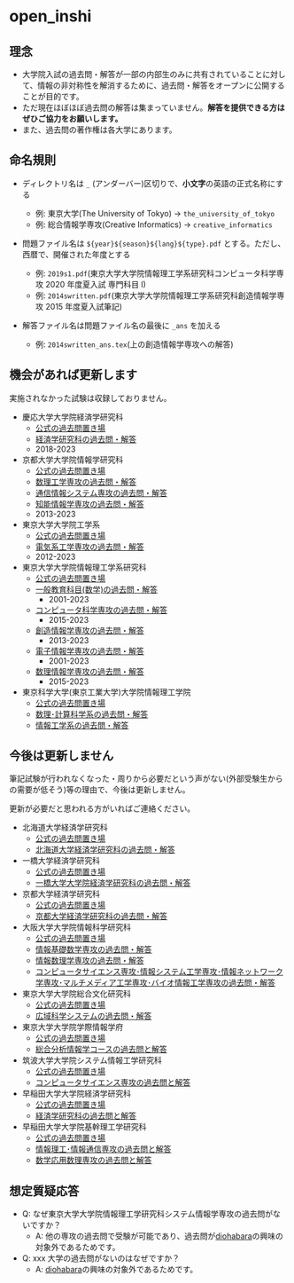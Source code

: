 # open_inshi

## 理念

- 大学院入試の過去問・解答が一部の内部生のみに共有されていることに対して、情報の非対称性を解消するために、過去問・解答をオープンに公開することが目的です。
- ただ現在ほぼほぼ過去問の解答は集まっていません。**解答を提供できる方はぜひご協力をお願いします。**
- また、過去問の著作権は各大学にあります。

## 命名規則

- ディレクトリ名は `_` (アンダーバー)区切りで、**小文字**の英語の正式名称にする

  - 例: 東京大学(The University of Tokyo) → `the_university_of_tokyo`
  - 例: 総合情報学専攻(Creative Informatics) → `creative_informatics`

- 問題ファイル名は `${year}${season}${lang}${type}.pdf` とする。ただし、西暦で、開催された年度とする

  - 例: `2019s1.pdf`(東京大学大学院情報理工学系研究科コンピュータ科学専攻 2020 年度夏入試 専門科目 I)
  - 例: `2014swritten.pdf`(東京大学大学院情報理工学系研究科創造情報学専攻 2015 年度夏入試筆記)

- 解答ファイル名は問題ファイル名の最後に `_ans` を加える
  - 例: `2014swritten_ans.tex`(上の創造情報学専攻への解答)

## 機会があれば更新します

実施されなかった試験は収録しておりません。

- 慶応大学大学院経済学研究科
  - [公式の過去問置き場](https://www.keio.ac.jp/ja/grad-admissions/masters/past-exams/)
  - [経済学研究科の過去問・解答](./keio_university/graduate_school_of_economics/)
  - 2018-2023
- 京都大学大学院情報学研究科
  - [公式の過去問置き場](https://www.i.kyoto-u.ac.jp/admission/guide.html)
  - [数理工学専攻の過去問・解答](./kyoto_university/graduate_school_of_informatics/department_of_applied_mathematics_and_physics/)
  - [通信情報システム専攻の過去問・解答](./kyoto_university/graduate_school_of_informatics/department_of_communications_and_information_engineering/)
  - [知能情報学専攻の過去問・解答](./kyoto_university/graduate_school_of_informatics/department_of_intelligence_science_and_technology/)
  - 2013-2023
- 東京大学大学院工学系
  - [公式の過去問置き場](https://www.eeis.t.u-tokyo.ac.jp/education/subject.html)
  - [電気系工学専攻の過去問・解答](./the_university_of_tokyo/graduate_school_of_engineering/eeis)
  - 2012-2023
- 東京大学大学院情報理工学系研究科
  - [公式の過去問置き場](https://www.i.u-tokyo.ac.jp/edu/entra/examarchive.shtml)
  - [一般教育科目(数学)の過去問・解答](./the_university_of_tokyo/graduate_school_of_information_science_and_technology/math)
    - 2001-2023
  - [コンピュータ科学専攻の過去問・解答](./the_university_of_tokyo/graduate_school_of_information_science_and_technology/computer_science)
    - 2015-2023
  - [創造情報学専攻の過去問・解答](./the_university_of_tokyo/graduate_school_of_information_science_and_technology/creative_informatics)
    - 2013-2023
  - [電子情報学専攻の過去問・解答](./the_university_of_tokyo/graduate_school_of_information_science_and_technology/information_and_communication_engineering)
    - 2001-2023
  - [数理情報学専攻の過去問・解答](./the_university_of_tokyo/graduate_school_of_information_science_and_technology/mathematical_informatics)
    - 2015-2023
- 東京科学大学(東京工業大学)大学院情報理工学院
  - [公式の過去問置き場](https://www.titech.ac.jp/graduate_school/admissions/past_exam_papers.html)
  - [数理･計算科学系の過去問・解答](./tokyo_institute_of_technology/graduate_school_of_information_science_and_engineering/department_of_mathematical_and_computing_science)
  - [情報工学系の過去問・解答](./tokyo_institute_of_technology/graduate_school_of_information_science_and_engineering/department_of_computer_science)

## 今後は更新しません

筆記試験が行われなくなった・周りから必要だという声がない(外部受験生からの需要が低そう)等の理由で、今後は更新しません。

更新が必要だと思われる方がいればご連絡ください。

- 北海道大学経済学研究科
  - [公式の過去問置き場](https://www.econ.hokudai.ac.jp/e_exam/daigakuin/pqc/)
  - [北海道大学経済学研究科の過去問・解答](./hokkaido_university/graduate_school_of_economics_and_business)
- 一橋大学経済学研究科
  - [公式の過去問置き場](https://www.econ.hit-u.ac.jp/jpn/page/examinee/graduate_admissions/past_exam.html)
  - [一橋大学大学院経済学研究科の過去問・解答](./hitotsubashi_university/graduate_school_of_economics)
- 京都大学経済学研究科
  - [公式の過去問置き場](https://www.econ.kyoto-u.ac.jp/top/in-kakomon/)
  - [京都大学経済学研究科の過去問・解答](./kyoto_university/graduate_school_of_economics)
- 大阪大学大学院情報科学研究科
  - [公式の過去問置き場](https://www.ist.osaka-u.ac.jp/japanese/admission/past-exam.html)
  - [情報基礎数学専攻の過去問・解答](./osaka_university/graduate_school_of_information_science_and_technology/department_of_information_and_physical_sciences)
  - [情報数理学専攻の過去問・解答](./osaka_university/graduate_school_of_information_science_and_technology/department_of_pure_and_applied_mathematics)
  - [コンピュータサイエンス専攻･情報システム工学専攻･情報ネットワーク学専攻･マルチメディア工学専攻･バイオ情報工学専攻の過去問・解答](./osaka_university/graduate_school_of_information_science_and_technology/others)
- 東京大学大学院総合文化研究科
  - [公式の過去問置き場](https://system.c.u-tokyo.ac.jp/p-graduate/guide.html)
  - [広域科学システムの過去問・解答](./the_university_of_tokyo/graduate_school_of_arts_and_sciences/department_of_general_systems_studies)
- 東京大学大学院学際情報学府
  - [公式の過去問置き場](http://www.iii.u-tokyo.ac.jp/admissions/master-pastexams)
  - [総合分析情報学コースの過去問と解答](./the_university_of_tokyo/graduate_school_of_interdisciplinary_information_studies/applied_computer_science_course)
- 筑波大学大学院システム情報工学研究科
  - [公式の過去問置き場](https://www.cs.tsukuba.ac.jp/admission/past-exam.html)
  - [コンピュータサイエンス専攻の過去問と解答](./university_of_tsukuba/graduate_school_of_science_and_technology/department_of_computer_science)
- 早稲田大学大学院経済学研究科
  - [公式の過去問置き場](https://www.waseda.jp/inst/admission/graduate/past_test/)
  - [経済学研究科の過去問と解答](./waseda_university/graduate_school_of_economics)
- 早稲田大学大学院基幹理工学研究科
  - [公式の過去問置き場](https://www.waseda.jp/inst/admission/graduate/past_test/)
  - [情報理工･情報通信専攻の過去問と解答](./waseda_university/graduate_school_of_fundamental_science_and_engineering/department_of_communications_and_computer_engineering)
  - [数学応用数理専攻の過去問と解答](./waseda_university/graduate_school_of_fundamental_science_and_engineering/department_of_pure_and_applied_mathematics)

## 想定質疑応答

- Q: なぜ東京大学大学院情報理工学研究科システム情報学専攻の過去問がないですか？
  - A: 他の専攻の過去問で受験が可能であり、過去問が[diohabara](https://github.com/diohabara)の興味の対象外であるためです。
- Q: xxx 大学の過去問がないのはなぜですか？
  - A: [diohabara](https://github.com/diohara)の興味の対象外であるためです。
